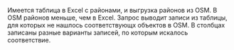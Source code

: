 Имеется таблица в Excel с районами, и выгрузка районов из OSM.
В OSM районов меньше, чем в Excel.
Запрос выводит записи из таблицы, для которых не нашлось соответствующх объектов в OSM.
В столбцах записаны разные варианты записей, по которым искалось соответствие.
